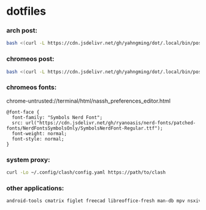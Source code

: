 # dotfiles

### arch post:
```sh
bash <(curl -L https://cdn.jsdelivr.net/gh/yahngming/dot/.local/bin/post) arch
```

### chromeos post:
```sh
bash <(curl -L https://cdn.jsdelivr.net/gh/yahngming/dot/.local/bin/post) chromeos
```

### chromeos fonts:
chrome-untrusted://terminal/html/nassh_preferences_editor.html
```
@font-face {
  font-family: "Symbols Nerd Font";
  src: url("https://cdn.jsdelivr.net/gh/ryanoasis/nerd-fonts/patched-fonts/NerdFontsSymbolsOnly/SymbolsNerdFont-Regular.ttf");
  font-weight: normal;
  font-style: normal;
}
```

### system proxy:
```sh
curl -Lo ~/.config/clash/config.yaml https://path/to/clash
```

### other applications:
```sh
android-tools cmatrix figlet freecad libreoffice-fresh man-db mpv nsxiv orca-slicer rclone rsync sdrpp-git
```
